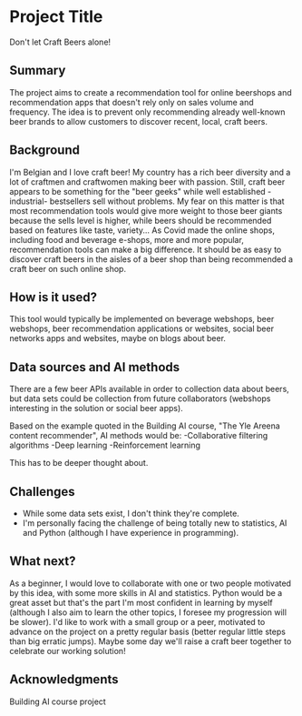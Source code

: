 <!-- This is the markdown template for the final project of the Building AI course, 
created by Reaktor Innovations and University of Helsinki. 
Copy the template, paste it to your GitHub README and edit! -->

# Project Title

Don't let Craft Beers alone!

## Summary

The project aims to create a recommendation tool for online beershops and recommendation apps that doesn't rely only on sales volume and frequency. The idea is to prevent only recommending already well-known beer brands to allow customers to discover recent, local, craft beers.

## Background

I'm Belgian and I love craft beer! My country has a rich beer diversity and a lot of craftmen and craftwomen making beer with passion. Still, craft beer appears to be something for the "beer geeks" while well established -industrial- bestsellers sell without problems.
My fear on this matter is that most recommendation tools would give more weight to those beer giants because the sells level is higher, while beers should be recommended based on features like taste, variety...
As Covid made the online shops, including food and beverage e-shops, more and more popular, recommendation tools can make a big difference. It should be as easy to discover craft beers in the aisles of a beer shop than being recommended a craft beer on such online shop.

## How is it used?

This tool would typically be implemented on beverage webshops, beer webshops, beer recommendation applications or websites, social beer networks apps and websites, maybe on blogs about beer.

## Data sources and AI methods

There are a few beer APIs available in order to collection data about beers, but data sets could be collection from future collaborators (webshops interesting in the solution or social beer apps). 

Based on the example quoted in the Building AI course, "The Yle Areena content recommender", AI methods would be:
-Collaborative filtering algorithms
-Deep learning
-Reinforcement learning

This has to be deeper thought about.

## Challenges

* While some data sets exist, I don't think they're complete.
* I'm personally facing the challenge of being totally new to statistics, AI and Python (although I have experience in programming).

## What next?

As a beginner, I would love to collaborate with one or two people motivated by this idea, with some more skills in AI and statistics. Python would be a great asset but that's the part I'm most confident in learning by myself (although I also aim to learn the other topics, I foresee my progression will be slower). I'd like to work with a small group or a peer, motivated to advance on the project on a pretty regular basis (better regular little steps than big erratic jumps). 
Maybe some day we'll raise a craft beer together to celebrate our working solution!

## Acknowledgments

Building AI course project

